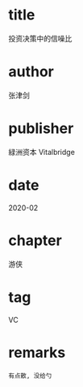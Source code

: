 # title
投资决策中的信噪比

# author
张津剑

# publisher
緑洲资本 Vitalbridge

# date
2020-02

# chapter
游侠

# tag
VC

# remarks
`有点散, 没给勺`
